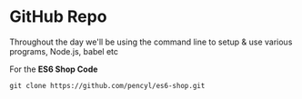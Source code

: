 # GitHub Repo

Throughout the day we'll be using the command line to setup & use various programs, Node.js, babel etc

<!-- For this **ES6 Book**

```unix
git clone https://github.com/pencyl/es6-book.git
``` -->

For the **ES6 Shop Code**

```unix
git clone https://github.com/pencyl/es6-shop.git
```
